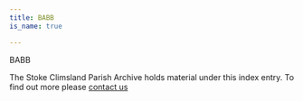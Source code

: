 ```yaml
---
title: BABB
is_name: true

---
```


BABB


The Stoke Climsland Parish Archive holds material under this index entry. To find out more please [contact us](/contact/)
